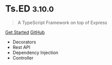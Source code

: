 <!-- _coverpage.md -->


# Ts.ED <small class="version">3.10.0</small>

> A TypeScript Framework on top of Express

<a href="#/getting-started" class="button">Get Started</a>
<a href="https://github.com/Romakita/ts-express-decorators/" class="button white">GitHub</a>

* Decorators
* Rest API
* Dependency Injection
* Controller

